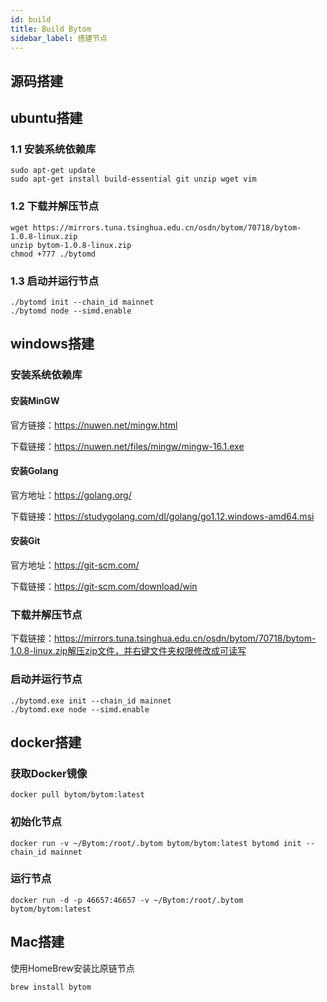 ```yaml
---
id: build
title: Build Bytom
sidebar_label: 搭建节点
---
```


## 源码搭建



## ubuntu搭建

### 1.1 安装系统依赖库

    sudo apt-get update
    sudo apt-get install build-essential git unzip wget vim

### 1.2 下载并解压节点

    wget https://mirrors.tuna.tsinghua.edu.cn/osdn/bytom/70718/bytom-1.0.8-linux.zip
    unzip bytom-1.0.8-linux.zip
    chmod +777 ./bytomd

### 1.3 启动并运行节点

    ./bytomd init --chain_id mainnet
    ./bytomd node --simd.enable

## windows搭建

### 安装系统依赖库

#### 安装MinGW
官方链接：https://nuwen.net/mingw.html

下载链接：https://nuwen.net/files/mingw/mingw-16.1.exe

#### 安装Golang

官方地址：https://golang.org/

下载链接：https://studygolang.com/dl/golang/go1.12.windows-amd64.msi

#### 安装Git

官方地址：https://git-scm.com/

下载链接：https://git-scm.com/download/win

### 下载并解压节点

下载链接：https://mirrors.tuna.tsinghua.edu.cn/osdn/bytom/70718/bytom-1.0.8-linux.zip解压zip文件，并右键文件夹权限修改成可读写

### 启动并运行节点

    ./bytomd.exe init --chain_id mainnet
    ./bytomd.exe node --simd.enable

## docker搭建

### 获取Docker镜像

    docker pull bytom/bytom:latest

### 初始化节点

    docker run -v ~/Bytom:/root/.bytom bytom/bytom:latest bytomd init --chain_id mainnet

### 运行节点

    docker run -d -p 46657:46657 -v ~/Bytom:/root/.bytom bytom/bytom:latest 

## Mac搭建

使用HomeBrew安装比原链节点

    brew install bytom